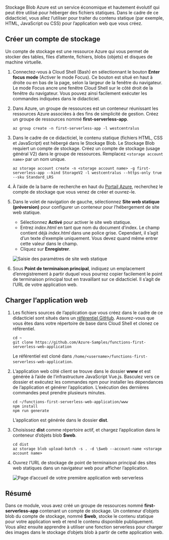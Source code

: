 Stockage Blob Azure est un service économique et hautement évolutif qui peut être utilisé pour héberger des fichiers statiques. Dans le cadre de ce didacticiel, vous allez l’utiliser pour traiter du contenu statique (par exemple, HTML, JavaScript ou CSS) pour l’application web que vous créez.

## <a name="create-a-storage-account"></a>Créer un compte de stockage

Un compte de stockage est une ressource Azure qui vous permet de stocker des tables, files d’attente, fichiers, blobs (objets) et disques de machine virtuelle.

1. Connectez-vous à Cloud Shell (Bash) en sélectionnant le bouton **Enter focus mode** (Activer le mode Focus). Ce bouton est situé en haut à droite ou en bas de la page, selon la largeur de la fenêtre du navigateur. Le mode Focus ancre une fenêtre Cloud Shell sur le côté droit de la fenêtre du navigateur. Vous pouvez ainsi facilement exécuter les commandes indiquées dans le didacticiel.

1. Dans Azure, un groupe de ressources est un conteneur réunissant les ressources Azure associées à des fins de simplicité de gestion. Créez un groupe de ressources nommé **first-serverless-app**.

    ```azurecli
    az group create -n first-serverless-app -l westcentralus
    ```

1. Dans le cadre de ce didacticiel, le contenu statique (fichiers HTML, CSS et JavaScript) est hébergé dans le Stockage Blob. Le Stockage Blob requiert un compte de stockage. Créez un compte de stockage (usage général V2) dans le groupe de ressources. Remplacez `<storage account name>` par un nom unique.

    ```azurecli
    az storage account create -n <storage account name> -g first-serverless-app --kind StorageV2 -l westcentralus --https-only true --sku Standard_LRS
    ```

1. À l’aide de la barre de recherche en haut du [Portail Azure](https://portal.azure.com), recherchez le compte de stockage que vous venez de créer et ouvrez-le.

1. Dans le volet de navigation de gauche, sélectionnez **Site web statique (préversion)** pour configurer un conteneur pour l’hébergement de site web statique.
    - Sélectionnez **Activé** pour activer le site web statique.
    - Entrez *index.html* en tant que nom du document d’index. Le champ contient déjà *index.html* dans une police grise. Cependant, il s’agit d’un texte d’exemple uniquement. Vous devez quand même entrer cette valeur dans le champ.
    - Cliquez sur **Enregistrer**.
    
    ![Saisie des paramètres de site web statique](media/functions-first-serverless-web-app/1-storage-static-website.png)

1. Sous **Point de terminaison principal**, indiquez un emplacement d’enregistrement à partir duquel vous pourrez copier facilement le point de terminaison principal tout en travaillant sur ce didacticiel. Il s’agit de l’URL de votre application web.

## <a name="upload-the-web-application"></a>Charger l’application web

1. Les fichiers sources de l’application que vous créez dans le cadre de ce didacticiel sont situés dans un [référentiel GitHub](https://github.com/Azure-Samples/functions-first-serverless-web-application). Assurez-vous que vous êtes dans votre répertoire de base dans Cloud Shell et clonez ce référentiel.

    ```azurecli
    cd ~
    git clone https://github.com/Azure-Samples/functions-first-serverless-web-application
    ```

    Le référentiel est cloné dans `/home/<username>/functions-first-serverless-web-application`.

1. L’application web côté client se trouve dans le dossier **www** et est générée à l’aide de l’infrastructure JavaScript Vue.js. Basculez vers ce dossier et exécutez les commandes npm pour installer les dépendances de l’application et générer l’application. L’exécution des dernières commandes peut prendre plusieurs minutes.

    ```azurecli
    cd ~/functions-first-serverless-web-application/www
    npm install
    npm run generate
    ```

    L’application est générée dans le dossier **dist**.

1. Choisissez **dist** comme répertoire actif, et chargez l’application dans le conteneur d’objets blob **$web**.

    ```azurecli
    cd dist
    az storage blob upload-batch -s . -d \$web --account-name <storage account name>
    ```

1. Ouvrez l’URL de stockage de point de terminaison principal des sites web statiques dans un navigateur web pour afficher l’application.

    ![Page d’accueil de votre première application web serverless](media/functions-first-serverless-web-app/1-app-screenshot-new.png)


## <a name="summary"></a>Résumé

Dans ce module, vous avez créé un groupe de ressources nommé **first-serverless-app** contenant un compte de stockage. Un conteneur d’objets blob du compte de stockage, nommé **$web**, stocke le contenu statique pour votre application web et rend le contenu disponible publiquement. Vous allez ensuite apprendre à utiliser une fonction serverless pour charger des images dans le stockage d’objets blob à partir de cette application web.
